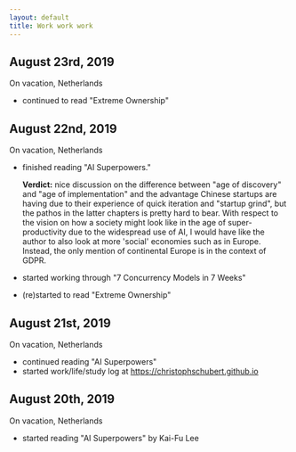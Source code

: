 ```yaml
---
layout: default
title: Work work work
---
```


## August 23rd, 2019

On vacation, Netherlands

- continued to read "Extreme Ownership"

## August 22nd, 2019

On vacation, Netherlands

- finished reading "AI Superpowers."

	**Verdict:** nice discussion on the difference between "age of discovery" and "age of implementation" and the advantage Chinese startups are having due to their experience of quick iteration and "startup grind", but the pathos in the latter chapters is pretty hard to bear. With respect to the vision on how a society might look like in the age of super-productivity due to the widespread use of AI, I would have like the author to also look at more 'social' economies such as in Europe. Instead, the only mention of continental Europe is in the context of GDPR.
- started working through "7 Concurrency Models in 7 Weeks"
- (re)started to read "Extreme Ownership"

## August 21st, 2019

On vacation, Netherlands

- continued reading "AI Superpowers"
- started work/life/study log at https://christophschubert.github.io

## August 20th, 2019

On vacation, Netherlands

-  started reading "AI Superpowers" by Kai-Fu Lee
